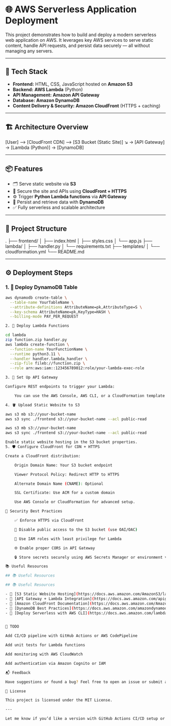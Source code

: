 # 🌐 AWS Serverless Application Deployment

This project demonstrates how to build and deploy a modern serverless web application on AWS. It leverages key AWS services to serve static content, handle API requests, and persist data securely — all without managing any servers.

---

## 🚀 Tech Stack

- **Frontend:** HTML, CSS, JavaScript hosted on **Amazon S3**
- **Backend:** **AWS Lambda** (Python)
- **API Management:** **Amazon API Gateway**
- **Database:** **Amazon DynamoDB**
- **Content Delivery & Security:** **Amazon CloudFront** (HTTPS + caching)

---

## 🏗️ Architecture Overview

[User] --> [CloudFront CDN] --> [S3 Bucket (Static Site)]
↘
→ [API Gateway] → [Lambda (Python)] → [DynamoDB]


---

## 📦 Features

- 🗂️ Serve static website via **S3**
- 🔐 Secure the site and APIs using **CloudFront + HTTPS**
- ⚙️ Trigger **Python Lambda functions** via **API Gateway**
- 🧠 Persist and retrieve data with **DynamoDB**
- ✅ Fully serverless and scalable architecture

---

## 📁 Project Structure

.
├── frontend/
│ ├── index.html
│ ├── styles.css
│ └── app.js
├── lambda/
│ ├── handler.py
│ └── requirements.txt
├── templates/
│ └── cloudformation.yml
└── README.md


---

## ⚙️ Deployment Steps

### 1. 🧾 Deploy DynamoDB Table

```bash
aws dynamodb create-table \
  --table-name YourTableName \
  --attribute-definitions AttributeName=pk,AttributeType=S \
  --key-schema AttributeName=pk,KeyType=HASH \
  --billing-mode PAY_PER_REQUEST

2. 🐍 Deploy Lambda Functions

cd lambda
zip function.zip handler.py
aws lambda create-function \
  --function-name YourFunctionName \
  --runtime python3.11 \
  --handler handler.lambda_handler \
  --zip-file fileb://function.zip \
  --role arn:aws:iam::123456789012:role/your-lambda-exec-role

3. 🧩 Set Up API Gateway

Configure REST endpoints to trigger your Lambda:

    You can use the AWS Console, AWS CLI, or a CloudFormation template to create a REST API with a resource and method integrated with your Lambda function.

4. 🪣 Upload Static Website to S3

aws s3 mb s3://your-bucket-name
aws s3 sync ./frontend s3://your-bucket-name --acl public-read

aws s3 mb s3://your-bucket-name
aws s3 sync ./frontend s3://your-bucket-name --acl public-read

Enable static website hosting in the S3 bucket properties.
5. 🛡️ Configure CloudFront for CDN + HTTPS

Create a CloudFront distribution:

    Origin Domain Name: Your S3 bucket endpoint

    Viewer Protocol Policy: Redirect HTTP to HTTPS

    Alternate Domain Name (CNAME): Optional

    SSL Certificate: Use ACM for a custom domain

    Use AWS Console or CloudFormation for advanced setup.

🔐 Security Best Practices

    ✅ Enforce HTTPS via CloudFront

    🚫 Disable public access to the S3 bucket (use OAI/OAC)

    🔐 Use IAM roles with least privilege for Lambda

    🌐 Enable proper CORS in API Gateway

    🔒 Store secrets securely using AWS Secrets Manager or environment variables

📚 Useful Resources

## 📚 Useful Resources

## 📚 Useful Resources

- 📘 [S3 Static Website Hosting](https://docs.aws.amazon.com/AmazonS3/latest/userguide/WebsiteHosting.html)
- 📘 [API Gateway + Lambda Integration](https://docs.aws.amazon.com/apigateway/latest/developerguide/apigateway-getting-started-with-rest-apis.html)
- 📘 [Amazon CloudFront Documentation](https://docs.aws.amazon.com/AmazonCloudFront/latest/DeveloperGuide/Introduction.html)
- 📘 [DynamoDB Best Practices](https://docs.aws.amazon.com/amazondynamodb/latest/developerguide/best-practices.html)
- 📘 [Deploy Serverless with AWS CLI](https://docs.aws.amazon.com/lambda/latest/dg/gettingstarted-awscli.html)


📌 TODO

Add CI/CD pipeline with GitHub Actions or AWS CodePipeline

Add unit tests for Lambda functions

Add monitoring with AWS CloudWatch

Add authentication via Amazon Cognito or IAM

📬 Feedback

Have suggestions or found a bug? Feel free to open an issue or submit a PR!

📝 License

This project is licensed under the MIT License.

---

Let me know if you’d like a version with GitHub Actions CI/CD setup or a sample CloudFormation template added too!

